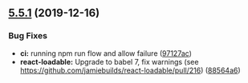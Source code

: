 ## [5.5.1](https://github.com/yeutech-lab/react-loadable/compare/v5.5.0...v5.5.1) (2019-12-16)


### Bug Fixes

* **ci:** running npm run flow and allow failure ([97127ac](https://github.com/yeutech-lab/react-loadable/commit/97127ac7e10b667674b0028edba4374665a62bca))
* **react-loadable:** Upgrade to babel 7, fix warnings (see https://github.com/jamiebuilds/react-loadable/pull/216) ([88564a6](https://github.com/yeutech-lab/react-loadable/commit/88564a6e42bc7bad271531f59c66b8eeca037292))
